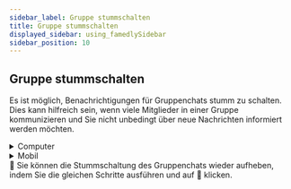 ```yaml
---
sidebar_label: Gruppe stummschalten
title: Gruppe stummschalten
displayed_sidebar: using_famedlySidebar
sidebar_position: 10
---
```


## Gruppe stummschalten

Es ist möglich, Benachrichtigungen für Gruppenchats stumm zu schalten. Dies kann hilfreich sein, wenn viele Mitglieder in einer Gruppe kommunizieren und Sie nicht unbedingt über neue Nachrichten informiert werden möchten.


<details>
<summary>Computer</summary>

1. Klicken Sie auf ℹ in der rechten oberen Ecke des Bildschirms einer Gruppe, um die Gruppendetails zu öffnen.
2. Tippen Sie auf 🔔, um die Gruppe stumm zu schalten.

</details>

<details>
<summary>Mobil</summary>

1. Tippen Sie auf die Kopfzeile einer Gruppe, um die Gruppendetails zu öffnen.
2. Tippen Sie auf 🔔, um die Gruppe stumm zu schalten.

</details>

<aside>
🚧 Sie können die Stummschaltung des Gruppenchats wieder aufheben, indem Sie die gleichen Schritte ausführen und auf 🔕 klicken.

</aside>